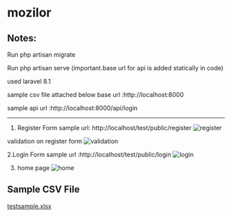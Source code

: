 # mozilor

Notes:
----------------------------------------------------------------------------------------------------

Run php artisan migrate


Run php artisan serve (important.base url for api is added statically in code)

used laravel 8.1

sample csv file attached below
base url :http://localhost:8000

sample api url :http://localhost:8000/api/login

-----------------------------------------------------------------------------------------------------
1. Register Form
 sample url: http://localhost/test/public/register
![register](https://github.com/snehams2020/mozilor/assets/100792178/d68d6658-54ea-4a07-9dac-5e4769e4660e)

validation on register form
![validation](https://github.com/snehams2020/mozilor/assets/100792178/2aa5369b-7468-43f0-82b9-ad135dd69018)


2.Login Form
sample url :http://localhost/test/public/login
![login](https://github.com/snehams2020/mozilor/assets/100792178/1e4cf94f-a1b9-4424-a89c-6aae7794ec96)


3. home page
![home](https://github.com/snehams2020/mozilor/assets/100792178/81539fe2-77f6-48f3-a052-0d50615239b5)


Sample CSV File
------------------------------------------------------


[testsample.xlsx](https://github.com/snehams2020/mozilor/files/13211776/testsample.xlsx)
